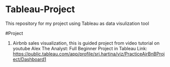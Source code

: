 # Tableau-Project
This repository for my project using Tableau as data visulization tool

#Project
1. Airbnb sales visualization, this is guided project from video tutorial on youtube Alex The Analyst: Full Beginner Project in Tableau
   Link: https://public.tableau.com/app/profile/sri.hartina/viz/PracticeAirBnBProject/Dashboard1
